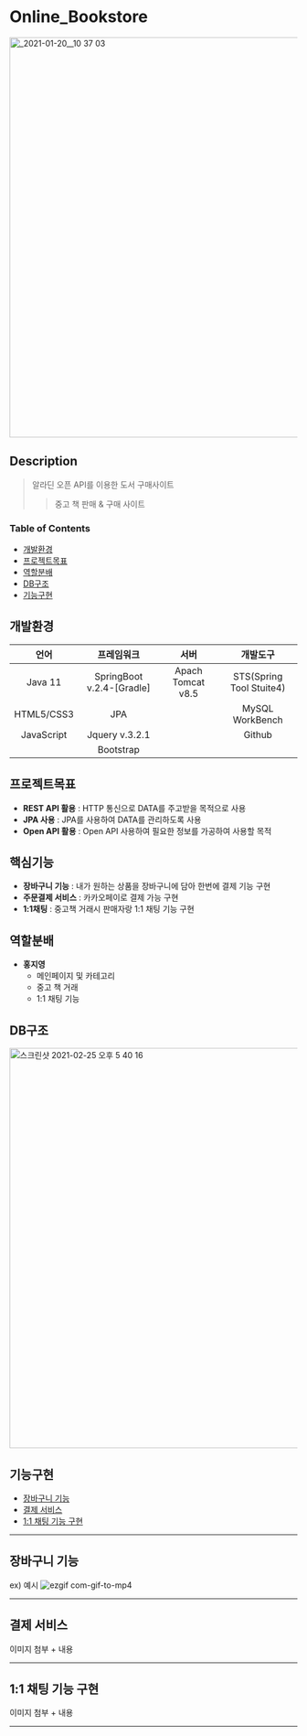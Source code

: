 # Online_Bookstore
<img width="700" alt="_2021-01-20__10 37 03" src="https://user-images.githubusercontent.com/68542404/109126586-c5a73e00-7790-11eb-8a84-8a8ae836efc6.png">

## Description
> 알라딘 오픈 API를 이용한 도서 구매사이트
>> 중고 책 판매 & 구매 사이트

### Table of Contents
* [개발환경](#개발환경)
* [프로젝트목표](#프로젝트목표)
* [역할분배](#역할분배)
* [DB구조](#DB구조)
* [기능구현](#기능구현)

## 개발환경
| 언어 | 프레임워크 | 서버 | 개발도구 |
|:---:|:---:|:---:|:---:|
|Java 11|SpringBoot v.2.4-[Gradle]|Apach Tomcat v8.5|STS(Spring Tool Stuite4)|
|HTML5/CSS3|JPA||MySQL WorkBench|
|JavaScript|Jquery v.3.2.1||Github|
||Bootstrap|||


## 프로젝트목표
* **REST API 활용** : HTTP 통신으로 DATA를 주고받을 목적으로 사용
* **JPA 사용** : JPA를 사용하여 DATA를 관리하도록 사용 
* **Open API 활용** : Open API 사용하여 필요한 정보를 가공하여 사용할 목적

## 핵심기능
* **장바구니 기능** : 내가 원하는 상품을 장바구니에 담아 한번에 결제 기능 구현
* **주문결제 서비스** : 카카오페이로 결제 가능 구현
* **1:1채팅** : 중고책 거래시 판매자랑 1:1 채팅 기능 구현 

## 역할분배
- **홍지영**
  - 메인페이지 및 카테고리
  - 중고 책 거래
  - 1:1 채팅 기능
## DB구조
<img width="700" alt="스크린샷 2021-02-25 오후 5 40 16" src="https://user-images.githubusercontent.com/68542404/109126448-955f9f80-7790-11eb-85f2-c14d66404121.png">

## 기능구현
- [장바구니 기능](#장바구니-기능)
- [결제 서비스](#결제-서비스)
- [1:1 채팅 기능 구현](#1:1-채팅-기능-구현)
___

## 장바구니 기능
ex) 예시
![ezgif com-gif-to-mp4](https://user-images.githubusercontent.com/68542404/109152219-88ea3f80-77ae-11eb-84da-57da28731aee.gif)

___
## 결제 서비스
이미지 첨부 + 내용 
___
## 1:1 채팅 기능 구현
이미지 첨부 + 내용 
___
